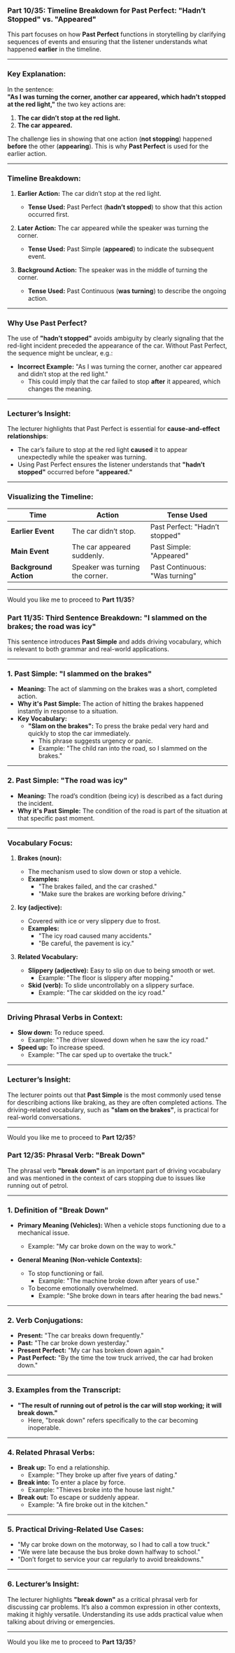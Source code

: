 ### Part 10/35: **Timeline Breakdown for Past Perfect: "Hadn’t Stopped" vs. "Appeared"**

This part focuses on how **Past Perfect** functions in storytelling by clarifying sequences of events and ensuring that the listener understands what happened **earlier** in the timeline.

---

### Key Explanation:

In the sentence:  
**"As I was turning the corner, another car appeared, which hadn’t stopped at the red light,"** the two key actions are:

1. **The car didn’t stop at the red light.**
2. **The car appeared.**

The challenge lies in showing that one action (**not stopping**) happened **before** the other (**appearing**). This is why **Past Perfect** is used for the earlier action.

---

### Timeline Breakdown:

1. **Earlier Action:** The car didn’t stop at the red light.
    
    - **Tense Used:** Past Perfect (**hadn’t stopped**) to show that this action occurred first.
2. **Later Action:** The car appeared while the speaker was turning the corner.
    
    - **Tense Used:** Past Simple (**appeared**) to indicate the subsequent event.
3. **Background Action:** The speaker was in the middle of turning the corner.
    
    - **Tense Used:** Past Continuous (**was turning**) to describe the ongoing action.

---

### Why Use Past Perfect?

The use of **"hadn’t stopped"** avoids ambiguity by clearly signaling that the red-light incident preceded the appearance of the car. Without Past Perfect, the sequence might be unclear, e.g.:

- **Incorrect Example:** "As I was turning the corner, another car appeared and didn’t stop at the red light."
    - This could imply that the car failed to stop **after** it appeared, which changes the meaning.

---

### Lecturer’s Insight:

The lecturer highlights that Past Perfect is essential for **cause-and-effect relationships**:

- The car’s failure to stop at the red light **caused** it to appear unexpectedly while the speaker was turning.
- Using Past Perfect ensures the listener understands that **"hadn’t stopped"** occurred before **"appeared."**

---

### Visualizing the Timeline:

|**Time**|**Action**|**Tense Used**|
|---|---|---|
|**Earlier Event**|The car didn’t stop.|Past Perfect: "Hadn’t stopped"|
|**Main Event**|The car appeared suddenly.|Past Simple: "Appeared"|
|**Background Action**|Speaker was turning the corner.|Past Continuous: "Was turning"|

---

Would you like me to proceed to **Part 11/35**?

### Part 11/35: **Third Sentence Breakdown: "I slammed on the brakes; the road was icy"**

This sentence introduces **Past Simple** and adds driving vocabulary, which is relevant to both grammar and real-world applications.

---

### 1. **Past Simple: "I slammed on the brakes"**

- **Meaning:** The act of slamming on the brakes was a short, completed action.
- **Why it's Past Simple:** The action of hitting the brakes happened instantly in response to a situation.
- **Key Vocabulary:**
    - **"Slam on the brakes":** To press the brake pedal very hard and quickly to stop the car immediately.
        - This phrase suggests urgency or panic.
        - Example: "The child ran into the road, so I slammed on the brakes."

---

### 2. **Past Simple: "The road was icy"**

- **Meaning:** The road’s condition (being icy) is described as a fact during the incident.
- **Why it's Past Simple:** The condition of the road is part of the situation at that specific past moment.

---

### Vocabulary Focus:

1. **Brakes (noun):**
    
    - The mechanism used to slow down or stop a vehicle.
    - **Examples:**
        - "The brakes failed, and the car crashed."
        - "Make sure the brakes are working before driving."
2. **Icy (adjective):**
    
    - Covered with ice or very slippery due to frost.
    - **Examples:**
        - "The icy road caused many accidents."
        - "Be careful, the pavement is icy."
3. **Related Vocabulary:**
    
    - **Slippery (adjective):** Easy to slip on due to being smooth or wet.
        - Example: "The floor is slippery after mopping."
    - **Skid (verb):** To slide uncontrollably on a slippery surface.
        - Example: "The car skidded on the icy road."

---

### Driving Phrasal Verbs in Context:

- **Slow down:** To reduce speed.
    - Example: "The driver slowed down when he saw the icy road."
- **Speed up:** To increase speed.
    - Example: "The car sped up to overtake the truck."

---

### Lecturer’s Insight:

The lecturer points out that **Past Simple** is the most commonly used tense for describing actions like braking, as they are often completed actions. The driving-related vocabulary, such as **"slam on the brakes"**, is practical for real-world conversations.

---

Would you like me to proceed to **Part 12/35**?

### Part 12/35: **Phrasal Verb: "Break Down"**

The phrasal verb **"break down"** is an important part of driving vocabulary and was mentioned in the context of cars stopping due to issues like running out of petrol.

---

### 1. **Definition of "Break Down"**

- **Primary Meaning (Vehicles):** When a vehicle stops functioning due to a mechanical issue.
    
    - Example: "My car broke down on the way to work."
- **General Meaning (Non-vehicle Contexts):**
    
    - To stop functioning or fail.
        - Example: "The machine broke down after years of use."
    - To become emotionally overwhelmed.
        - Example: "She broke down in tears after hearing the bad news."

---

### 2. **Verb Conjugations:**

- **Present:** "The car breaks down frequently."
- **Past:** "The car broke down yesterday."
- **Present Perfect:** "My car has broken down again."
- **Past Perfect:** "By the time the tow truck arrived, the car had broken down."

---

### 3. **Examples from the Transcript:**

- **"The result of running out of petrol is the car will stop working; it will break down."**
    - Here, "break down" refers specifically to the car becoming inoperable.

---

### 4. **Related Phrasal Verbs:**

- **Break up:** To end a relationship.
    - Example: "They broke up after five years of dating."
- **Break into:** To enter a place by force.
    - Example: "Thieves broke into the house last night."
- **Break out:** To escape or suddenly appear.
    - Example: "A fire broke out in the kitchen."

---

### 5. **Practical Driving-Related Use Cases:**

- "My car broke down on the motorway, so I had to call a tow truck."
- "We were late because the bus broke down halfway to school."
- "Don’t forget to service your car regularly to avoid breakdowns."

---

### 6. **Lecturer’s Insight:**

The lecturer highlights **"break down"** as a critical phrasal verb for discussing car problems. It’s also a common expression in other contexts, making it highly versatile. Understanding its use adds practical value when talking about driving or emergencies.

---

Would you like me to proceed to **Part 13/35**?